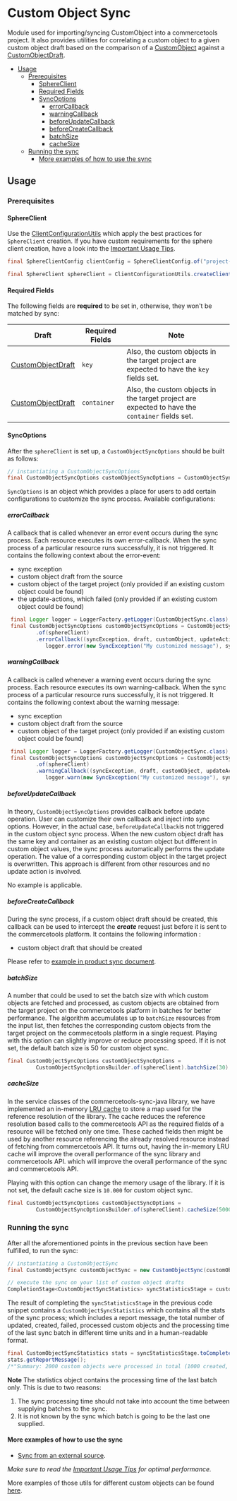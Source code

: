 # Custom Object Sync

Module used for importing/syncing CustomObject into a commercetools project. 
It also provides utilities for correlating a custom object to a given custom object draft based on the 
comparison of a [CustomObject](https://docs.commercetools.com/http-api-projects-custom-objects#customobject) 
against a [CustomObjectDraft](https://docs.commercetools.com/http-api-projects-custom-objects#customobjectdraft).

<!-- START doctoc generated TOC please keep comment here to allow auto update -->
<!-- DON'T EDIT THIS SECTION, INSTEAD RE-RUN doctoc TO UPDATE -->


- [Usage](#usage)
  - [Prerequisites](#prerequisites)
    - [SphereClient](#sphereclient)
    - [Required Fields](#required-fields)
    - [SyncOptions](#syncoptions)
      - [errorCallback](#errorcallback)
      - [warningCallback](#warningcallback)
      - [beforeUpdateCallback](#beforeupdatecallback)
      - [beforeCreateCallback](#beforecreatecallback)
      - [batchSize](#batchsize)
      - [cacheSize](#cachesize)
  - [Running the sync](#running-the-sync)
    - [More examples of how to use the sync](#more-examples-of-how-to-use-the-sync)

<!-- END doctoc generated TOC please keep comment here to allow auto update -->

## Usage
       
### Prerequisites

#### SphereClient

Use the [ClientConfigurationUtils](https://github.com/commercetools/commercetools-sync-java/blob/4.0.0/src/main/java/com/commercetools/sync/commons/utils/ClientConfigurationUtils.java#L45) which apply the best practices for `SphereClient` creation.
If you have custom requirements for the sphere client creation, have a look into the [Important Usage Tips](IMPORTANT_USAGE_TIPS.md).

````java
final SphereClientConfig clientConfig = SphereClientConfig.of("project-key", "client-id", "client-secret");

final SphereClient sphereClient = ClientConfigurationUtils.createClient(clientConfig);
````

#### Required Fields

The following fields are **required** to be set in, otherwise, they won't be matched by sync:

|Draft|Required Fields|Note|
|---|---|---|
| [CustomObjectDraft](https://docs.commercetools.com/http-api-projects-custom-objects#customobjectdraft) | `key` |  Also, the custom objects in the target project are expected to have the `key` fields set. | 
| [CustomObjectDraft](https://docs.commercetools.com/http-api-projects-custom-objects#customobjectdraft) | `container` |  Also, the custom objects in the target project are expected to have the `container` fields set. | 

####  SyncOptions

After the `sphereClient` is set up, a `CustomObjectSyncOptions` should be built as follows:
````java
// instantiating a CustomObjectSyncOptions
final CustomObjectSyncOptions customObjectSyncOptions = CustomObjectSyncOptionsBuilder.of(sphereClient).build();
````

`SyncOptions` is an object which provides a place for users to add certain configurations to customize the sync process.
Available configurations:

##### errorCallback
A callback that is called whenever an error event occurs during the sync process. Each resource executes its own 
error-callback. When the sync process of a particular resource runs successfully, it is not triggered. It contains the 
following context about the error-event:

* sync exception
* custom object draft from the source
* custom object of the target project (only provided if an existing custom object could be found)
* the update-actions, which failed (only provided if an existing custom object could be found)

````java
 final Logger logger = LoggerFactory.getLogger(CustomObjectSync.class);
 final CustomObjectSyncOptions customObjectSyncOptions = CustomObjectSyncOptionsBuilder
         .of(sphereClient)
         .errorCallback((syncException, draft, customObject, updateActions) -> 
            logger.error(new SyncException("My customized message"), syncException)).build();
````
    
##### warningCallback
A callback is called whenever a warning event occurs during the sync process. Each resource executes its own 
warning-callback. When the sync process of a particular resource runs successfully, it is not triggered. It contains the 
following context about the warning message:

* sync exception
* custom object draft from the source 
* custom object of the target project (only provided if an existing custom object could be found)

````java
 final Logger logger = LoggerFactory.getLogger(CustomObjectSync.class);
 final CustomObjectSyncOptions customObjectSyncOptions = CustomObjectSyncOptionsBuilder
         .of(sphereClient)
         .warningCallback((syncException, draft, customObject, updateActions) -> 
            logger.warn(new SyncException("My customized message"), syncException)).build();
````

##### beforeUpdateCallback
In theory, `CustomObjectSyncOptions` provides callback before update operation. User can customize their own callback and inject
into sync options. However, in the actual case, `beforeUpdateCallback`is not triggered in the custom object sync process. When
the new custom object draft has the same key and container as an existing custom object but different in custom object values, 
the sync process automatically performs the update operation. The value of a corresponding custom object in the target project is overwritten. This approach is different from other resources and no update action is involved.

No example is applicable.

##### beforeCreateCallback
During the sync process, if a custom object draft should be created, this callback can be used to intercept the **_create_** request just before it is sent to the commercetools platform.  It contains the following information : 

 * custom object draft that should be created
 
Please refer to [example in product sync document](PRODUCT_SYNC.md#example-set-publish-stage-if-category-references-of-given-product-draft-exists).

##### batchSize
A number that could be used to set the batch size with which custom objects are fetched and processed,
as custom objects are obtained from the target project on the commercetools platform in batches for better performance. The algorithm accumulates up to `batchSize` resources from the input list, then fetches the corresponding custom objects from the target project on the commecetools platform in a single request. Playing with this option can slightly improve or reduce processing speed. If it is not set, the default batch size is 50 for custom object sync.

````java                         
final CustomObjectSyncOptions customObjectSyncOptions = 
         CustomObjectSyncOptionsBuilder.of(sphereClient).batchSize(30).build();
````

##### cacheSize
In the service classes of the commercetools-sync-java library, we have implemented an in-memory [LRU cache](https://en.wikipedia.org/wiki/Cache_replacement_policies#Least_recently_used_(LRU)) to store a map used for the reference resolution of the library.
The cache reduces the reference resolution based calls to the commercetools API as the required fields of a resource will be fetched only one time. These cached fields then might be used by another resource referencing the already resolved resource instead of fetching from commercetools API. It turns out, having the in-memory LRU cache will improve the overall performance of the sync library and commercetools API.
which will improve the overall performance of the sync and commercetools API.

Playing with this option can change the memory usage of the library. If it is not set, the default cache size is `10.000` for custom object sync.

````java
final CustomObjectSyncOptions customObjectSyncOptions = 
         CustomObjectSyncOptionsBuilder.of(sphereClient).cacheSize(5000).build();
````

### Running the sync
After all the aforementioned points in the previous section have been fulfilled, to run the sync:
````java
// instantiating a CustomObjectSync
final CustomObjectSync customObjectSync = new CustomObjectSync(customObjectSyncOptions);

// execute the sync on your list of custom object drafts
CompletionStage<CustomObjectSyncStatistics> syncStatisticsStage = customObjectSync.sync(customObjectDrafts);
````
The result of completing the `syncStatisticsStage` in the previous code snippet contains a `CustomObjectSyncStatistics`
which contains all the stats of the sync process; which includes a report message, the total number of updated, created,
failed, processed custom objects and the processing time of the last sync batch in different time units and in a
human-readable format.

````java
final CustomObjectSyncStatistics stats = syncStatisticsStage.toCompletebleFuture().join();
stats.getReportMessage();
/*"Summary: 2000 custom objects were processed in total (1000 created, 995 updated, 5 failed to sync)."*/
````

__Note__ The statistics object contains the processing time of the last batch only. This is due to two reasons:

 1. The sync processing time should not take into account the time between supplying batches to the sync.
 2. It is not known by the sync which batch is going to be the last one supplied.
  
#### More examples of how to use the sync
 
- [Sync from an external source](https://github.com/commercetools/commercetools-sync-java/tree/master/src/integration-test/java/com/commercetools/sync/integration/externalsource/customobjects/CustomObjectSyncIT.java).

*Make sure to read the [Important Usage Tips](IMPORTANT_USAGE_TIPS.md) for optimal performance.*

More examples of those utils for different custom objects can be found [here](https://github.com/commercetools/commercetools-sync-java/tree/master/src/test/java/com/commercetools/sync/customobjects/utils/CustomObjectSyncUtilsTest.java).
